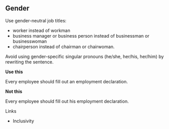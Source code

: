 ---
---
## Gender

Use gender-neutral job titles:

- worker instead of workman
- business manager or business person instead of businessman or businesswoman
- chairperson instead of chairman or chairwoman.

Avoid using gender-specific singular pronouns (he/she, her/his, her/him) by rewriting the sentence.

**Use this**

Every employee should fill out an employment declaration.

**Not this**

Every employee should fill out his employment declaration.

Links
- Inclusivity

